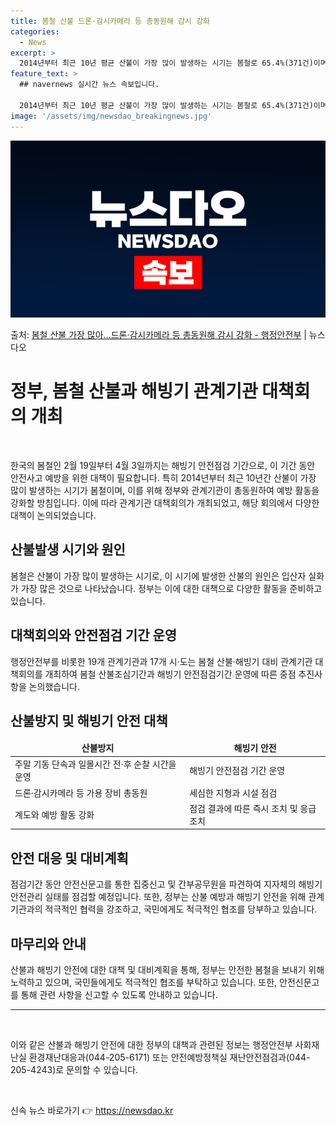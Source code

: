 ```yaml
---
title: 봄철 산불 드론·감시카메라 등 총동원해 감시 강화
categories:
  - News
excerpt: >
  2014년부터 최근 10년 평균 산불이 가장 많이 발생하는 시기는 봄철로 65.4%(371건)이며, 발생 원…
feature_text: >
  ## navernews 실시간 뉴스 속보입니다.

  2014년부터 최근 10년 평균 산불이 가장 많이 발생하는 시기는 봄철로 65.4%(371건)이며, 발생 원…
image: '/assets/img/newsdao_breakingnews.jpg'
---
```


![뉴스다오 속보](/assets/img/newsdao_breakingnews.jpg)

<p>출처: <a href="https://newsdao.kr/3163" rel="dofollow">봄철 산불 가장 많아…드론·감시카메라 등 총동원해 감시 강화 - 행정안전부</a> | 뉴스다오</p>

<h1>정부, 봄철 산불과 해빙기 관계기관 대책회의 개최</h1>
<p data-ke-size="size16">&nbsp;</p>
한국의 봄철인 2월 19일부터 4월 3일까지는 해빙기 안전점검 기간으로, 이 기간 동안 안전사고 예방을 위한 대책이 필요합니다. 특히 2014년부터 최근 10년간 산불이 가장 많이 발생하는 시기가 봄철이며, 이를 위해 정부와 관계기관이 총동원하여 예방 활동을 강화할 방침입니다. 이에 따라 관계기관 대책회의가 개최되었고, 해당 회의에서 다양한 대책이 논의되었습니다.</p>

<h2 data-ke-size="size26">산불발생 시기와 원인</h2>
<p data-ke-size="size16">봄철은 산불이 가장 많이 발생하는 시기로, 이 시기에 발생한 산불의 원인은 입산자 실화가 가장 많은 것으로 나타났습니다. 정부는 이에 대한 대책으로 다양한 활동을 준비하고 있습니다.</p>

<h2 data-ke-size="size26">대책회의와 안전점검 기간 운영</h2>
<p data-ke-size="size16">행정안전부를 비롯한 19개 관계기관과 17개 시·도는 봄철 산불·해빙기 대비 관계기관 대책회의를 개최하여 봄철 산불조심기간과 해빙기 안전점검기간 운영에 따른 중점 추진사항을 논의했습니다.</p>

<h2 data-ke-size="size26">산불방지 및 해빙기 안전 대책</h2>
<table>
	<thead>
		<tr>
			<td style="text-align: center; height: 17px;"><b>산불방지</b></td>
			<td style="text-align: center; height: 17px;"><b>해빙기 안전</b></td>
		</tr>
	</thead>
	<tbody>
		<tr>
			<td>주말 기동 단속과 일몰시간 전·후 순찰 시간을 운영</td>
			<td>해빙기 안전점검 기간 운영</td>
		</tr>
		<tr>
			<td>드론·감시카메라 등 가용 장비 총동원</td>
			<td>세심한 지형과 시설 점검</td>
		</tr>
		<tr>
			<td>계도와 예방 활동 강화</td>
			<td>점검 결과에 따른 즉시 조치 및 응급조치</td>
		</tr>
	</tbody>
</table>

<h2 data-ke-size="size26">안전 대응 및 대비계획</h2>
<p data-ke-size="size16">점검기간 동안 안전신문고를 통한 집중신고 및 간부공무원을 파견하여 지자체의 해빙기 안전관리 실태를 점검할 예정입니다. 또한, 정부는 산불 예방과 해빙기 안전을 위해 관계기관과의 적극적인 협력을 강조하고, 국민에게도 적극적인 협조를 당부하고 있습니다.</p>

<h2 data-ke-size="size26">마무리와 안내</h2>
<p data-ke-size="size16">산불과 해빙기 안전에 대한 대책 및 대비계획을 통해, 정부는 안전한 봄철을 보내기 위해 노력하고 있으며, 국민들에게도 적극적인 협조를 부탁하고 있습니다. 또한, 안전신문고를 통해 관련 사항을 신고할 수 있도록 안내하고 있습니다.</p>

<hr>

<p data-ke-size="size16">&nbsp;</p>
이와 같은 산불과 해빙기 안전에 대한 정부의 대책과 관련된 정보는 행정안전부 사회재난실 환경재난대응과(044-205-6171) 또는 안전예방정책실 재난안전점검과(044-205-4243)로 문의할 수 있습니다.
<p data-ke-size="size16">&nbsp;</p> 

신속 뉴스 바로가기 👉 <a href="https://newsdao.kr" rel="dofollow">https://newsdao.kr</a>


